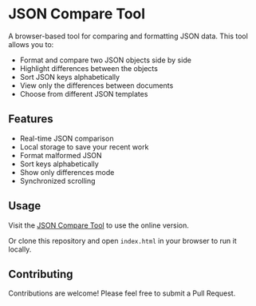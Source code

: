 # JSON Compare Tool

A browser-based tool for comparing and formatting JSON data. This tool allows you to:

- Format and compare two JSON objects side by side
- Highlight differences between the objects
- Sort JSON keys alphabetically
- View only the differences between documents
- Choose from different JSON templates

## Features

- Real-time JSON comparison
- Local storage to save your recent work
- Format malformed JSON
- Sort keys alphabetically
- Show only differences mode
- Synchronized scrolling

## Usage

Visit the [JSON Compare Tool](https://dipenparmar12.github.io/json_compair/) to use the online version.

Or clone this repository and open `index.html` in your browser to run it locally.

## Contributing

Contributions are welcome! Please feel free to submit a Pull Request.
